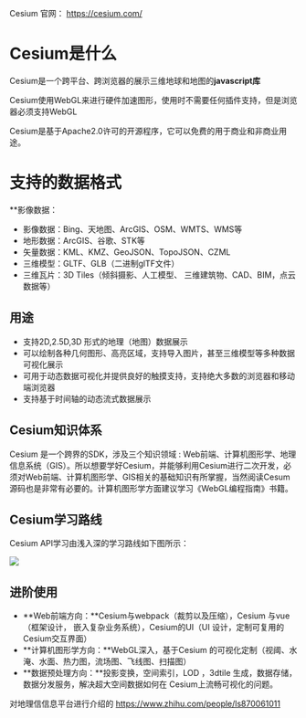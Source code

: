 Cesium 官网： https://cesium.com/
# Cesium是什么
Cesium是一个跨平台、跨浏览器的展示三维地球和地图的**javascript库**

Cesium使用WebGL来进行硬件加速图形，使用时不需要任何插件支持，但是浏览器必须支持WebGL

Cesium是基于Apache2.0许可的开源程序，它可以免费的用于商业和非商业用途。

# 支持的数据格式
**影像数据：
- 影像数据：Bing、天地图、ArcGIS、OSM、WMTS、WMS等
- 地形数据：ArcGIS、谷歌、STK等
- 矢量数据：KML、KMZ、GeoJSON、TopoJSON、CZML
- 三维模型：GLTF、GLB（二进制glTF文件）
- 三维瓦片：3D Tiles（倾斜摄影、人工模型、 三维建筑物、CAD、BIM，点云数据等）
## 用途
- 支持2D,2.5D,3D 形式的地理（地图）数据展示
- 可以绘制各种几何图形、高亮区域，支持导入图片，甚至三维模型等多种数据可视化展示
- 可用于动态数据可视化并提供良好的触摸支持，支持绝大多数的浏览器和移动端浏览器
- 支持基于时间轴的动态流式数据展示

## Cesium知识体系

Cesium 是一个跨界的SDK，涉及三个知识领域 : Web前端、计算机图形学、地理信息系统（GIS）。所以想要学好Cesium，并能够利用Cesium进行二次开发，必须对Web前端、计算机图形学、GIS相关的基础知识有所掌握，当然阅读Cesum源码也是非常有必要的。计算机图形学方面建议学习《WebGL编程指南》书籍。

## Cesium学习路线

Cesium API学习由浅入深的学习路线如下图所示：

![](https://pic4.zhimg.com/80/v2-7a32e7833314deff496ff31b5f48809f_1440w.webp)


## 进阶使用

- **Web前端方向：**Cesium与webpack（裁剪以及压缩），Cesium 与vue（框架设计， 嵌入复杂业务系统），Cesium的UI（UI 设计，定制可复用的Cesium交互界面）
- **计算机图形学方向：**WebGL深入，基于Cesium 的可视化定制（视阈、水淹、水面、热力图，流场图、飞线图、扫描图）
- **数据预处理方向：**投影变换，空间索引，LOD ，3dtile 生成，数据存储，数据分发服务，解决超大空间数据如何在 Cesium上流畅可视化的问题。



对地理信信息平台进行介绍的
https://www.zhihu.com/people/ls870061011